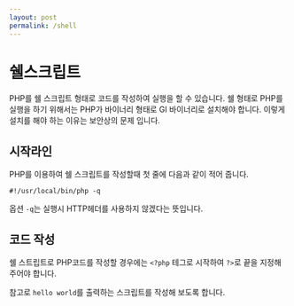 ```yaml
---
layout: post
permalink: /shell
---
```


# 쉘스크립트
PHP를 쉘 스크립트 형태로 코드를 작성하여 실행을 할 수 있습니다.
쉘 형태로 PHP를 실행을 하기 위해서는 PHP가 바이너리 형태로 GI 바이너리로 설치해야 합니다. 이렇게 설치를 해야 하는 이유는 보안상의 문제 입니다.

## 시작라인
PHP를 이용하여 쉘 스크립트를 작성할때 첫 줄에 다음과 같이 적어 줍니다.
```
#!/usr/local/bin/php -q 
```

옵션 `-q`는 실행시 HTTP헤더를 사용하지 않겠다는 뜻입니다.

## 코드 작성
쉘 스트립트로 PHP코드를 작성할 경우에는 `<?php` 테그로 시작하여 `?>`로 끝을 지정해 주어야 합니다.

참고로 `hello world`를 출력하는 스크립트를 작성해 보도록 합니다.
